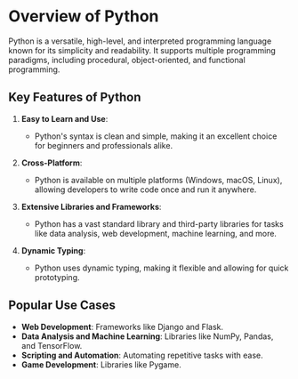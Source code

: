 # Overview of Python

Python is a versatile, high-level, and interpreted programming language known for its simplicity and readability. It supports multiple programming paradigms, including procedural, object-oriented, and functional programming.

## Key Features of Python
1. **Easy to Learn and Use**:
   - Python's syntax is clean and simple, making it an excellent choice for beginners and professionals alike.

2. **Cross-Platform**:
   - Python is available on multiple platforms (Windows, macOS, Linux), allowing developers to write code once and run it anywhere.

3. **Extensive Libraries and Frameworks**:
   - Python has a vast standard library and third-party libraries for tasks like data analysis, web development, machine learning, and more.

4. **Dynamic Typing**:
   - Python uses dynamic typing, making it flexible and allowing for quick prototyping.

## Popular Use Cases
- **Web Development**: Frameworks like Django and Flask.
- **Data Analysis and Machine Learning**: Libraries like NumPy, Pandas, and TensorFlow.
- **Scripting and Automation**: Automating repetitive tasks with ease.
- **Game Development**: Libraries like Pygame.